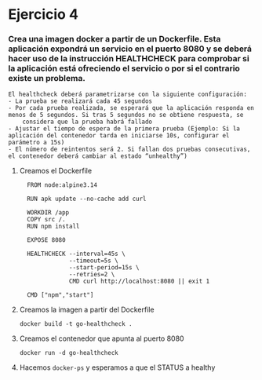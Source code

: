 # Ejercicio 4
   
 ### Crea una imagen docker a partir de un Dockerfile. Esta aplicación expondrá un servicio en el puerto 8080 y se deberá hacer uso de la instrucción HEALTHCHECK para comprobar si la aplicación está ofreciendo el servicio o por si el contrario existe un problema.
	El healthcheck deberá parametrizarse con la siguiente configuración:
	- La prueba se realizará cada 45 segundos
	- Por cada prueba realizada, se esperará que la aplicación responda en menos de 5 segundos. Si tras 5 segundos no se obtiene respuesta, se
		considera que la prueba habrá fallado
	- Ajustar el tiempo de espera de la primera prueba (Ejemplo: Si la aplicación del contenedor tarda en iniciarse 10s, configurar el parámetro a 15s)
	- El número de reintentos será 2. Si fallan dos pruebas consecutivas, el contenedor deberá cambiar al estado “unhealthy”) 

1. Creamos el Dockerfile 
      ```
		FROM node:alpine3.14

		RUN apk update --no-cache add curl

		WORKDIR /app
		COPY src /.
		RUN npm install

		EXPOSE 8080

		HEALTHCHECK --interval=45s \
		            --timeout=5s \
		            --start-period=15s \
		            --retries=2 \
		            CMD curl http://localhost:8080 || exit 1

		CMD ["npm","start"]
      ```

2. Creamos la imagen a partir del Dockerfile 
    ```
   docker build -t go-healthcheck .
    ```
3. Creamos el contenedor que apunta al puerto 8080
    ```
    docker run -d go-healthcheck 
    ```
4. Hacemos `docker-ps` y esperamos a que el STATUS a healthy
